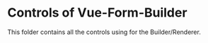 # Controls of Vue-Form-Builder

This folder contains all the controls using for the Builder/Renderer.